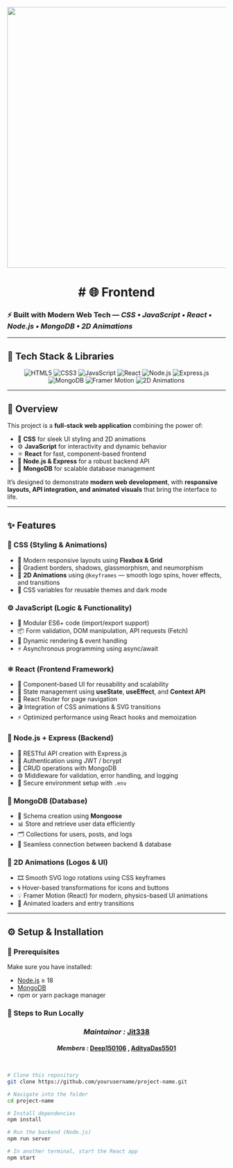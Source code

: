 <p align="center">
  <img src="https://media1.giphy.com/media/iFmw13LV1hHhViPPWz/source.gif" width=600 />
</p>

<h1 align="center"># 🌐 Frontend</h1>

### ⚡ Built with Modern Web Tech — *CSS • JavaScript • React • Node.js • MongoDB • 2D Animations*

---

## 🎨 Tech Stack & Libraries

<p align="center">
  <img src="https://img.shields.io/badge/HTML5-E34F26?style=for-the-badge&logo=html5&logoColor=white" alt="HTML5"/>
  <img src="https://img.shields.io/badge/CSS3-1572B6?style=for-the-badge&logo=css3&logoColor=white" alt="CSS3"/>
  <img src="https://img.shields.io/badge/JavaScript-F7E018?style=for-the-badge&logo=javascript&logoColor=black" alt="JavaScript"/>
  <img src="https://img.shields.io/badge/React-61DBFB?style=for-the-badge&logo=react&logoColor=black" alt="React"/>
  <img src="https://img.shields.io/badge/Node.js-43853D?style=for-the-badge&logo=node.js&logoColor=white" alt="Node.js"/>
  <img src="https://img.shields.io/badge/Express.js-000000?style=for-the-badge&logo=express&logoColor=white" alt="Express.js"/>
  <img src="https://img.shields.io/badge/MongoDB-4EA94B?style=for-the-badge&logo=mongodb&logoColor=white" alt="MongoDB"/>
  <img src="https://img.shields.io/badge/FramerMotion-0055FF?style=for-the-badge&logo=framer&logoColor=white" alt="Framer Motion"/>
  <img src="https://img.shields.io/badge/2D_Animations-FF69B4?style=for-the-badge&logo=adobeaftereffects&logoColor=white" alt="2D Animations"/>
</p>

---

## 🚀 Overview

This project is a **full-stack web application** combining the power of:
- 🎨 **CSS** for sleek UI styling and 2D animations  
- ⚙️ **JavaScript** for interactivity and dynamic behavior  
- ⚛️ **React** for fast, component-based frontend  
- 🌿 **Node.js & Express** for a robust backend API  
- 🍃 **MongoDB** for scalable database management  

It’s designed to demonstrate **modern web development**, with **responsive layouts, API integration, and animated visuals** that bring the interface to life.

---

## ✨ Features

### 🎨 CSS (Styling & Animations)
- 💠 Modern responsive layouts using **Flexbox & Grid**
- 🎨 Gradient borders, shadows, glassmorphism, and neumorphism
- 🔁 **2D Animations** using `@keyframes` — smooth logo spins, hover effects, and transitions
- 🧩 CSS variables for reusable themes and dark mode

### ⚙️ JavaScript (Logic & Functionality)
- 🧠 Modular ES6+ code (import/export support)
- 📦 Form validation, DOM manipulation, API requests (Fetch)
- 🔄 Dynamic rendering & event handling
- ⚡ Asynchronous programming using async/await

### ⚛️ React (Frontend Framework)
- 🧱 Component-based UI for reusability and scalability
- 🔄 State management using **useState**, **useEffect**, and **Context API**
- 🚦 React Router for page navigation
- 🎬 Integration of CSS animations & SVG transitions
- ⚡ Optimized performance using React hooks and memoization

### 🌿 Node.js + Express (Backend)
- 🧩 RESTful API creation with Express.js
- 🧾 Authentication using JWT / bcrypt
- 📡 CRUD operations with MongoDB
- ⚙️ Middleware for validation, error handling, and logging
- 🔐 Secure environment setup with `.env`

### 🍃 MongoDB (Database)
- 🧱 Schema creation using **Mongoose**
- 📊 Store and retrieve user data efficiently
- 🗂️ Collections for users, posts, and logs
- 🔄 Seamless connection between backend & database

### 💫 2D Animations (Logos & UI)
- 🎞️ Smooth SVG logo rotations using CSS keyframes
- 🌀 Hover-based transformations for icons and buttons
- 💡 Framer Motion (React) for modern, physics-based UI animations
- 🌈 Animated loaders and entry transitions

---

## ⚙️ Setup & Installation

### 🔧 Prerequisites
Make sure you have installed:
- [Node.js](https://nodejs.org/) ≥ 18
- [MongoDB](https://www.mongodb.com/)
- npm or yarn package manager

### 🧭 Steps to Run Locally


<h3 align="center"><i>Maintainor : </i><a href="https://github.com/Jit338">Jit338</a></h3>
<h4 align="center"><i>Members : </i><a href="https://github.com/Deep150106">Deep150106</a> , <a href="https://github.com/AdityaDas5501">AdityaDas5501</a></h4>

```bash


# Clone this repository
git clone https://github.com/yourusername/project-name.git

# Navigate into the folder
cd project-name

# Install dependencies
npm install

# Run the backend (Node.js)
npm run server

# In another terminal, start the React app
npm start
